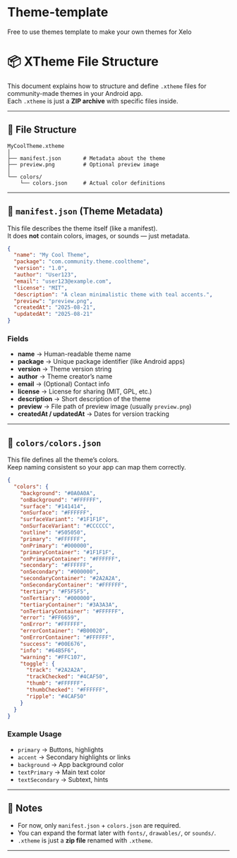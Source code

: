 # Theme-template
Free to use themes template to make your own themes for Xelo

# 📦 XTheme File Structure

This document explains how to structure and define `.xtheme` files for community-made themes in your Android app.  
Each `.xtheme` is just a **ZIP archive** with specific files inside.

---

## 🔹 File Structure

```
MyCoolTheme.xtheme
│
├── manifest.json       # Metadata about the theme
├── preview.png         # Optional preview image
│
└── colors/
    └── colors.json     # Actual color definitions
```

---

## 🔹 `manifest.json` (Theme Metadata)

This file describes the theme itself (like a manifest).  
It does **not** contain colors, images, or sounds — just metadata.

```json
{
  "name": "My Cool Theme",
  "package": "com.community.theme.cooltheme",
  "version": "1.0",
  "author": "User123",
  "email": "user123@example.com",
  "license": "MIT",
  "description": "A clean minimalistic theme with teal accents.",
  "preview": "preview.png",
  "createdAt": "2025-08-21",
  "updatedAt": "2025-08-21"
}
```

### Fields
- **name** → Human-readable theme name  
- **package** → Unique package identifier (like Android apps)  
- **version** → Theme version string  
- **author** → Theme creator’s name  
- **email** → (Optional) Contact info  
- **license** → License for sharing (MIT, GPL, etc.)  
- **description** → Short description of the theme  
- **preview** → File path of preview image (usually `preview.png`)  
- **createdAt / updatedAt** → Dates for version tracking  

---

## 🔹 `colors/colors.json`

This file defines all the theme’s colors.  
Keep naming consistent so your app can map them correctly.

```json
{
  "colors": {
    "background": "#0A0A0A",
    "onBackground": "#FFFFFF",
    "surface": "#141414",
    "onSurface": "#FFFFFF",
    "surfaceVariant": "#1F1F1F",
    "onSurfaceVariant": "#CCCCCC",
    "outline": "#505050",
    "primary": "#FFFFFF",
    "onPrimary": "#000000",
    "primaryContainer": "#1F1F1F",
    "onPrimaryContainer": "#FFFFFF",
    "secondary": "#FFFFFF",
    "onSecondary": "#000000",
    "secondaryContainer": "#2A2A2A",
    "onSecondaryContainer": "#FFFFFF",
    "tertiary": "#F5F5F5",
    "onTertiary": "#000000",
    "tertiaryContainer": "#3A3A3A",
    "onTertiaryContainer": "#FFFFFF",
    "error": "#FF6659",
    "onError": "#FFFFFF",
    "errorContainer": "#B00020",
    "onErrorContainer": "#FFFFFF",
    "success": "#00E676",
    "info": "#64B5F6",
    "warning": "#FFC107",
    "toggle": {
      "track": "#2A2A2A",
      "trackChecked": "#4CAF50",
      "thumb": "#FFFFFF",
      "thumbChecked": "#FFFFFF",
      "ripple": "#4CAF50"
    }
  }
}
```

### Example Usage
- `primary` → Buttons, highlights  
- `accent` → Secondary highlights or links  
- `background` → App background color  
- `textPrimary` → Main text color  
- `textSecondary` → Subtext, hints  

---

## 🔹 Notes
- For now, only `manifest.json` + `colors.json` are required.  
- You can expand the format later with `fonts/`, `drawables/`, or `sounds/`.  
- `.xtheme` is just a **zip file** renamed with `.xtheme`.  

---
